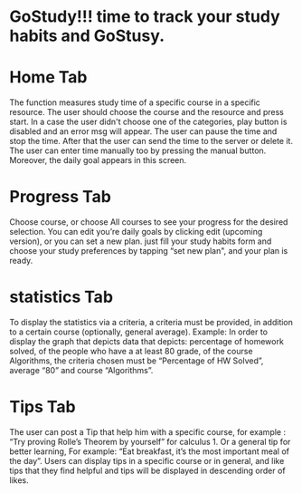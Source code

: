 # GoStudy!!! time to track your study habits and GoStusy.

# Home Tab
The function measures study time of a specific course in a specific resource.
The user should choose the course and the resource and press start.
In a case the user didn't choose one of the categories, play button is disabled and an error msg will appear.
The user can pause the time and stop the time.
After that the user can send the time to the server or delete it.
The user can enter time manually too by pressing the manual button.
Moreover, the daily goal appears in this screen.

# Progress Tab
Choose course, or choose All courses to see your progress for the desired selection.
 You can edit you’re daily goals by clicking edit (upcoming version),
 or you can set a new plan.
 just fill your study habits form and choose your study preferences
 by tapping “set new plan", and your plan is ready.
 
 # statistics Tab
 To display the statistics via a criteria, a criteria must be provided,
 in addition to a certain course (optionally, general average). 
  Example: In order to display the graph that depicts data that depicts:
  percentage of homework solved, of the people who have a at least 80 grade, of the course Algorithms,
  the criteria chosen must be “Percentage of HW Solved”, average “80” and course “Algorithms”.
  
 # Tips Tab
  The user can post a Tip that help him with a specific course, 
for example : “Try proving Rolle’s Theorem by yourself” for calculus 1.
Or a general tip for better learning,
For example: “Eat breakfast, it’s the most important meal of the day”.
Users can display tips in a specific course or in general,
and like tips that they find helpful and tips will be displayed in descending order of likes.


